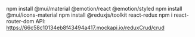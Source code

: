 npm install @mui/material @emotion/react @emotion/styled
npm install @mui/icons-material
npm install @reduxjs/toolkit react-redux
npm i react-router-dom
API: https://66c58c10134eb8f43494a417.mockapi.io/reduxCrud/crud